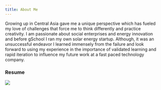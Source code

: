 ```yaml
---
title: About Me
---
```

Growing up in Central Asia gave me a unique perspective which has fueled my love of challenges that force me to think differently and practice creativity. I am passionate about social enterprises and energy innovation and before gSchool I ran my own solar energy startup. Although, it was an unsuccessful endeavor I learned immensely from the failure and look forward to using my experience in the importance of validated learning and rapid iteration to influence my future work at a fast paced technology company.



### Resume
<img
  src="../images/LukeVance-Resume.jpg"
  class="resume">
</img>
